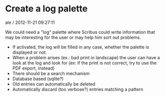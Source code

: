 
# Create a log palette

ale / 2012-11-21 09:27:11

We could need a "log" palette where Scribus could write information that may be interesting for the user or may help him sort out problems.
- If activated, the log will be filled in any case, whether the palette is displayed or not.
- When a problem arises (ex.: bad print in landscape) the user can have a look at the log and look for (ex: if the print is not correct, try to use the PDF export, instead)
- There should be a search mechanism
- Database based (sqlite?)
- Old entries can automatically be deleted
- Automatically discard (too verbose?) entries matching a pattern
